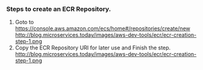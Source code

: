### Steps to create an ECR Repository.
1. Goto to https://console.aws.amazon.com/ecs/home#/repositories/create/new
http://blog.microservices.today/images/aws-dev-tools/ecr/ecr-creation-step-1.png
2. Copy the ECR Repository URI for later use and Finish the step.
http://blog.microservices.today/images/aws-dev-tools/ecr/ecr-creation-step-1.png
